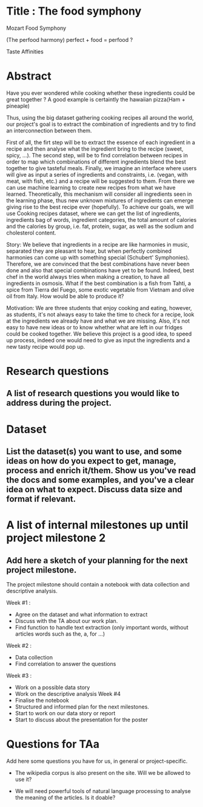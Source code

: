 # Title : The food symphony

Mozart Food Symphony

(The perfood harmony) perfect + food = perfood ?

Taste Affinities

# Abstract

Have you ever wondered while cooking whether these ingredients could be great together ? A good example is certaintly the hawaiian pizza(Ham + pineaple)

Thus, using the big dataset gathering cooking recipes all around the world, our project's goal is to extract the combination of ingredients and try to find an interconnection between them.

First of all, the firt step will be to extract the essence of each ingredient in a recipe and then analyse what the ingredient bring to the recipe (sweet, spicy, ...). 
The second step, will be to find correlation between recipes in order to map which combinations of different ingredients blend the best together to give tasteful meals. 
Finally, we imagine an interface where users will give as input a series of ingredients and constraints, i.e. (vegan, with meat, with fish, etc.) and a recipe will be suggested to them. From there we can use machine learning to create new recipes from what we have learned. Theoretically, this mechanism will consider all ingredients seen in the learning phase, thus new unknown mixtures of ingredients can emerge giving rise to the best recipe ever (hopefully).
To achieve our goals, we will use Cooking recipes dataset, where we can get the list of ingredients, ingredients bag of words, ingredient categories, the total amount of calories and the calories by group, i.e. fat, protein, sugar, as well as the sodium and cholesterol content.

Story: 
We believe that ingredients in a recipe are like harmonies in music, separated they are pleasant to hear, but when perfectly combined harmonies can come up with something special (Schubert' Symphonies).
Therefore, we are convinced that the best combinations have never been done and also that special combinations have yet to be found. 
Indeed, best chef in the world always tries when making a creation, to have all ingredients in osmosis. What if the best combination is a fish from Tahti, a spice from Tierra del Fuego, some exotic vegetable from Vietnam and olive oil from Italy. How would be able to produce it?     

Motivation: We are three students that enjoy cooking and eating, however, as students, it's not always easy to take the time to check for a recipe, look at the ingredients we already have and what we are missing. Also, it's not easy to have new ideas or to know whether what are left in our fridges could be cooked together. We believe this project is a good idea, to speed up process, indeed one would need to give as input the ingredients and a new tasty recipe would pop up.



# Research questions
## A list of research questions you would like to address during the project.



# Dataset
## List the dataset(s) you want to use, and some ideas on how do you expect to get, manage, process and enrich it/them. Show us you've read the docs and some examples, and you've a clear idea on what to expect. Discuss data size and format if relevant.




# A list of internal milestones up until project milestone 2
## Add here a sketch of your planning for the next project milestone.
The project milestone should contain a notebook with data collection and descriptive analysis.

Week #1 :
- Agree on the dataset and what information to extract
- Discuss with the TA about our work plan.
- Find function to handle text extraction (only important words, without articles words such as the, a, for ...)

Week #2 :
- Data collection
- Find correlation to answer the questions

Week #3 :
- Work on a possible data story
- Work on the descriptive analysis
Week #4
- Finalise the notebook
- Structured and informed plan for the next milestones.
- Start to work on our data story or report
- Start to discuss about the presentation for the poster

# Questions for TAa
Add here some questions you have for us, in general or project-specific.
- The wikipedia corpus is also present on the site. Will we be allowed to use it?

- We will need powerful tools of natural language processing to analyse the meaning of the articles. Is it doable?
